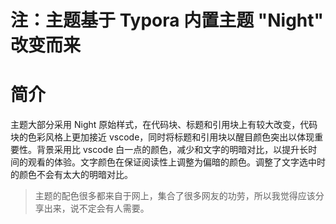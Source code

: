 # 注：主题基于 Typora 内置主题 "Night" 改变而来

# 简介

主题大部分采用 Night 原始样式，在代码块、标题和引用块上有较大改变，代码块的色彩风格上更加接近 vscode，同时将标题和引用块以醒目颜色突出以体现重要性。背景采用比 vscode 白一点的颜色，减少和文字的明暗对比，以提升长时间的观看的体验。文字颜色在保证阅读性上调整为偏暗的颜色。调整了文字选中时的颜色不会有太大的明暗对比。

> 主题的配色很多都来自于网上，集合了很多网友的功劳，所以我觉得应该分享出来，说不定会有人需要。
